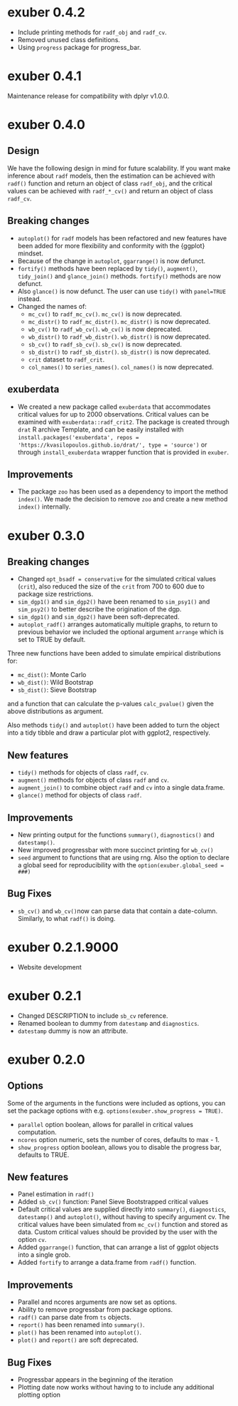 # exuber 0.4.2

* Include printing methods for `radf_obj` and `radf_cv`.
* Removed unused class definitions.
* Using `progress` package for progress_bar.

# exuber 0.4.1

Maintenance release for compatibility with dplyr v1.0.0.

# exuber 0.4.0

## Design

We have the following design in mind for future scalability. If you want make inference about `radf` models, then the estimation can be achieved with `radf()` function and return an object of class `radf_obj`, and the critical values can be achieved with `radf_*_cv()` and return an object of class `radf_cv`.

## Breaking changes

* `autoplot()` for `radf` models has been refactored and new features have been added for more flexibility and conformity with the {ggplot} mindset.
* Because of the change in `autoplot`, `ggarrange()` is now defunct.
* `fortify()` methods have been replaced by `tidy()`, `augment()`, `tidy_join()` and `glance_join()` methods. `fortify()` methods are now defunct.
* Also `glance()` is now defunct. The user can use `tidy()` with `panel=TRUE` instead.
* Changed the names of:
  - `mc_cv()` to `radf_mc_cv()`. `mc_cv()` is now deprecated.
  - `mc_distr()` to `radf_mc_distr()`. `mc_distr()` is now deprecated.
  - `wb_cv()` to `radf_wb_cv()`. `wb_cv()` is now deprecated.
  - `wb_distr()` to `radf_wb_distr()`. `wb_distr()` is now deprecated.
  - `sb_cv()` to `radf_sb_cv()`. `sb_cv()` is now deprecated.
  - `sb_distr()` to `radf_sb_distr()`. `sb_distr()` is now deprecated.
  - `crit` dataset to `radf_crit`.
  - `col_names()` to `series_names()`.  `col_names()` is now deprecated.

## exuberdata

* We created a new package called `exuberdata` that accommodates critical values for up to 2000 observations. Critical values can be examined with `exuberdata::radf_crit2`. The package is created through `drat` R archive Template, and can be easily installed with `install.packages('exuberdata', repos = 'https://kvasilopoulos.github.io/drat/', type = 'source')` or through `install_exuberdata` wrapper function that is provided in `exuber`.

## Improvements

* The package `zoo` has been used as a dependency to import the method `index()`. 
We made the decision to remove `zoo` and create a new method `index()` internally.

# exuber 0.3.0

## Breaking changes

* Changed `opt_bsadf = conservative` for the simulated critical values (`crit`),
also reduced the size of the `crit` from 700 to 600 due to package size restrictions.
* `sim_dgp1()` and `sim_dgp2()` have been renamed to `sim_psy1()` and `sim_psy2()` 
to better describe the origination of the dgp. 
* `sim_dgp1()` and `sim_dgp2()` have been soft-deprecated.
* `autoplot_radf()` arranges automatically multiple graphs, to return to previous
behavior we included the optional argument `arrange` which is set to TRUE by default.

Three new functions have been added to simulate empirical distributions for:

* `mc_dist()`: Monte Carlo 
* `wb_dist()`: Wild Bootstrap 
* `sb_dist()`: Sieve Bootstrap 

and a function that can calculate the p-values `calc_pvalue()` given the above 
distributions as argument.

Also methods `tidy()` and `autoplot()` have been added to turn the object into
a tidy tibble and draw a particular plot with ggplot2, respectively.

## New features

* `tidy()` methods for objects of class `radf`, `cv`.
* `augment()` methods for objects of class `radf` and `cv`.
* `augment_join()` to combine object `radf` and `cv` into a single data.frame.
* `glance()` method for objects of class `radf`.

## Improvements

* New printing output for the functions `summary()`, `diagnostics()` and 
`datestamp()`.
* New improved progressbar with more succinct printing for `wb_cv()`
* `seed` argument to functions that are using rng. Also the option to declare
a global seed for reproducibility with the `option(exuber.global_seed = ###)`

## Bug Fixes

* `sb_cv()` and `wb_cv()`now can parse data that contain a date-column. Similarly,
to what `radf()` is doing.


# exuber 0.2.1.9000

* Website development

# exuber 0.2.1

* Changed DESCRIPTION to include `sb_cv` reference.
* Renamed boolean to dummy from `datestamp` and `diagnostics`.
* `datestamp` dummy is now an attribute.

# exuber 0.2.0

## Options

Some of the arguments in the functions were included as options, you can
set the package options with e.g. `options(exuber.show_progress = TRUE)`.

* `parallel` option boolean, allows for parallel in critical values computation.
* `ncores` option numeric, sets the number of cores, defaults to max - 1.
* `show_progress` option boolean, allows you to disable the progress bar, defaults to TRUE.

## New features

* Panel estimation in `radf()`
* Added `sb_cv()` function: Panel Sieve Bootstrapped critical values
* Default critical values are supplied directly into `summary()`, `diagnostics`,
  `datestamp()` and `autoplot()`, without having to specify argument cv. The 
  critical values have been simulated from `mc_cv()` function and stored as data.
  Custom critical values should be provided by the user with the option `cv`.
* Added `ggarrange()` function, that can arrange a list of ggplot objects into a single grob.
* Added `fortify` to arrange a data.frame from `radf()` function.

## Improvements

* Parallel and ncores arguments are now set as options.
* Ability to remove progressbar from package options.
* `radf()` can parse date from `ts` objects.
* `report()` has been renamed into `summary()`.
* `plot()` has been renamed into `autoplot()`.
* `plot()` and `report()` are soft deprecated.

## Bug Fixes

* Progressbar appears in the beginning of the iteration
* Plotting date now works without having to to include any additional plotting option
